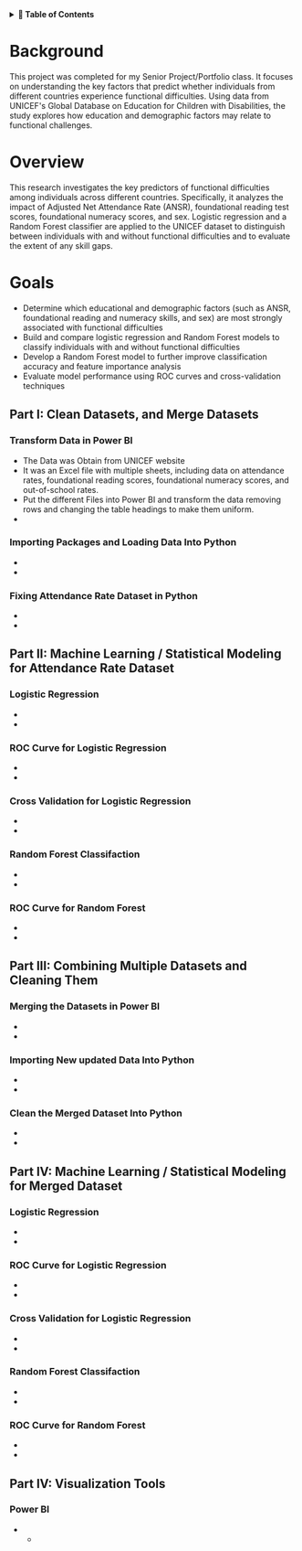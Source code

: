 <details>
<summary><strong> 📌 Table of Contents</strong></summary>

- [Overview](#overview)
- [Background](#background)
- [Goals](#goals)

## Part I: Clean Datasets and Merge Datasets
- [Transform Data in Power BI](#transform-data-in-power-bi)
- [Importing Packages and Loading Data Into Python](#importing-packages-and-loading-data-into-python)
- [Fixing Attendance Rate Dataset in Python](#fixing-attendance-rate-dataset-in-python)

## Part II: Machine Learning / Statistical Modeling for Attendance Rate Dataset
- [Logistic Regression](#logistic-regression)
- [ROC Curve for Logistic Regression](#roc-curve-for-logistic-regression)
- [Cross Validation for Logistic Regression](#cross-validation-for-logistic-regression)
- [Random Forest Classification](#random-forest-classification)
- [ROC Curve for Random Forest](#roc-curve-for-random-forest)

## Part III: Combining Multiple Datasets and Cleaning Them
- [Merging the Datasets in Power BI](#merging-the-datasets-in-power-bi)
- [Importing New Updated Data Into Python](#importing-new-updated-data-into-python)
- [Clean the Merged Dataset In Python](#clean-the-merged-dataset-in-python)

## Part IV: Machine Learning / Statistical Modeling for Merged Dataset
- [Logistic Regression](#logistic-regression-1)
- [ROC Curve for Logistic Regression](#roc-curve-for-logistic-regression-1)
- [Cross Validation for Logistic Regression](#cross-validation-for-logistic-regression-1)
- [Random Forest Classification](#random-forest-classification-1)
- [ROC Curve for Random Forest](#roc-curve-for-random-forest-1)

## Part V: Visualization Tools
- [Power BI](#power-bi)

</details>

# Background
This project was completed for my Senior Project/Portfolio class. It focuses on understanding the key factors that predict whether individuals from different countries experience functional difficulties. Using data from UNICEF's Global Database on Education for Children with Disabilities, the study explores how education and demographic factors may relate to functional challenges.

# Overview
This research investigates the key predictors of functional difficulties among individuals across different countries. Specifically, it analyzes the impact of Adjusted Net Attendance Rate (ANSR), foundational reading test scores, foundational numeracy scores, and sex. Logistic regression and a Random Forest classifier are applied to the UNICEF dataset to distinguish between individuals with and without functional difficulties and to evaluate the extent of any skill gaps.

# Goals
- Determine which educational and demographic factors (such as ANSR, foundational reading and numeracy skills, and sex) are most strongly associated with functional difficulties
- Build and compare logistic regression and Random Forest models to classify individuals with and without functional difficulties
- Develop a Random Forest model to further improve classification accuracy and feature importance analysis
- Evaluate model performance using ROC curves and cross-validation techniques

## Part I: Clean Datasets, and Merge Datasets
### Transform Data in Power BI
- The Data was Obtain from UNICEF website
- It was an Excel file with multiple sheets, including data on attendance rates, foundational reading scores, foundational numeracy scores, and out-of-school rates.
- Put the different Files into Power BI and transform the data removing rows and changing the table headings to make them uniform.
-
### Importing Packages and Loading Data Into Python
-
-

### Fixing Attendance Rate Dataset in Python
-
-

## Part II: Machine Learning / Statistical Modeling for Attendance Rate Dataset

### Logistic Regression
-
-
### ROC Curve for Logistic Regression
-
-
### Cross Validation for Logistic Regression
-
-
### Random Forest Classifaction 
-
-
### ROC Curve for Random Forest
-
-
## Part III: Combining Multiple Datasets and Cleaning Them
### Merging the Datasets in Power BI
-
-

### Importing New updated Data Into Python
-
-
### Clean the Merged Dataset Into Python
-
-
## Part IV:  Machine Learning / Statistical Modeling for Merged Dataset
### Logistic Regression
-
-
### ROC Curve for Logistic Regression
-
-
### Cross Validation for Logistic Regression
-
-
### Random Forest Classifaction 
-
-
### ROC Curve for Random Forest
-
-
## Part IV: Visualization Tools
### Power BI
- -



